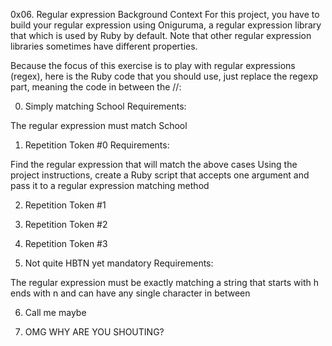 0x06. Regular expression
Background Context
For this project, you have to build your regular expression using Oniguruma, a regular expression library that which is used by Ruby by default. Note that other regular expression libraries sometimes have different properties.

Because the focus of this exercise is to play with regular expressions (regex), here is the Ruby code that you should use, just replace the regexp part, meaning the code in between the //:

0. Simply matching School
Requirements:

The regular expression must match School

1. Repetition Token #0
Requirements:

Find the regular expression that will match the above cases
Using the project instructions, create a Ruby script that accepts one argument and pass it to a regular expression matching method

2. Repetition Token #1

3. Repetition Token #2

4. Repetition Token #3

5. Not quite HBTN yet
mandatory
Requirements:

The regular expression must be exactly matching a string that starts with h ends with n and can have any single character in between

6. Call me maybe

7. OMG WHY ARE YOU SHOUTING?



